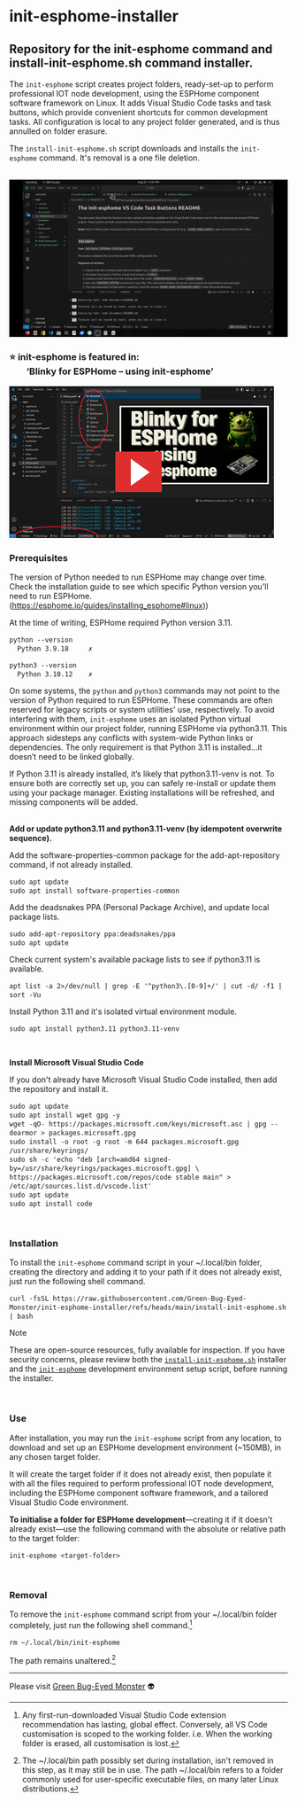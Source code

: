 # init-esphome-installer
## Repository for the init-esphome command and install-init-esphome.sh command installer.

The `init-esphome` script creates project folders, ready-set-up to perform professional IOT node development, using the ESPHome component software framework on Linux. It adds Visual Studio Code tasks and task buttons, which provide convenient shortcuts for common development tasks. 
All configuration is local to any project folder generated, and is thus annulled on folder erasure.

The `install-init-esphome.sh` script downloads and installs the `init-esphome` command. It's removal is a one file deletion.
<br>
<br>

![Button demo loop.](/images/button-demo-loop.gif)
<br>

### ⭐ init-esphome is featured in:<br>&nbsp;&nbsp;&nbsp;&nbsp;&nbsp;&nbsp;&nbsp;&nbsp;‘Blinky for ESPHome – using init-esphome’

[![Watch the video](https://github.com/Green-Bug-Eyed-Monster/init-esphome-installer/blob/main/images/title-page-small.png)](https://www.youtube.com/watch?v=Cfvlnf9PLuQ)
<br>

### Prerequisites
The version of Python needed to run ESPHome may change over time. Check the installation guide to see which specific Python version you'll need to run ESPHome. 
([https://esphome.io/guides/installing_esphome#linux)](https://esphome.io/guides/installing_esphome#linux)) 

At the time of writing, ESPHome required Python version 3.11.
```
python --version
  Python 3.9.18     ✗ 
```
```
python3 --version
  Python 3.10.12    ✗ 
```
On some systems, the `python` and `python3` commands may not point to the version of Python required to run ESPHome. These commands are often reserved for legacy scripts or system utilities' use, respectively. To avoid interfering with them, `init-esphome` uses an isolated Python virtual environment within our project folder, running ESPHome via python3.11. This approach sidesteps any conflicts with system-wide Python links or dependencies. The only requirement is that Python 3.11 is installed...it doesn’t need to be linked globally.

If Python 3.11 is already installed, it’s likely that python3.11-venv is not. To ensure both are correctly set up, you can safely re-install or update them using your package manager. Existing installations will be refreshed, and missing components will be added.
<br>
<br>

**Add or update python3.11 and python3.11-venv (by idempotent overwrite sequence).**

Add the software-properties-common package for the add-apt-repository command,
if not already installed.
```
sudo apt update
sudo apt install software-properties-common
```
Add the deadsnakes PPA (Personal Package Archive), and update local package lists.
```
sudo add-apt-repository ppa:deadsnakes/ppa
sudo apt update
```
Check current system's available package lists to see if python3.11 is available.
```
apt list -a 2>/dev/null | grep -E '^python3\.[0-9]+/' | cut -d/ -f1 | sort -Vu
```
Install Python 3.11 and it's isolated virtual environment module.
```
sudo apt install python3.11 python3.11-venv
```



<br>

**Install Microsoft Visual Studio Code**

If you don't already have Microsoft Visual Studio Code installed, then add the repository and install it.
```
sudo apt update
sudo apt install wget gpg -y
wget -qO- https://packages.microsoft.com/keys/microsoft.asc | gpg --dearmor > packages.microsoft.gpg
sudo install -o root -g root -m 644 packages.microsoft.gpg /usr/share/keyrings/
sudo sh -c 'echo "deb [arch=amd64 signed-by=/usr/share/keyrings/packages.microsoft.gpg] \
https://packages.microsoft.com/repos/code stable main" > /etc/apt/sources.list.d/vscode.list'
sudo apt update
sudo apt install code
```
<br>

### Installation

To install the `init-esphome` command script in your ~/.local/bin folder, creating the directory and adding it to your path if it does not already exist, just run the following shell command.
```
curl -fsSL https://raw.githubusercontent.com/Green-Bug-Eyed-Monster/init-esphome-installer/refs/heads/main/install-init-esphome.sh | bash
```
> [!NOTE]
> These are open-source resources, fully available for inspection.
> If you have security concerns, please review both the [`install-init-esphome.sh`](./install-init-esphome.sh) installer and the [`init-esphome`](./init-esphome) development environment setup script, before running the installer.
<br>

### Use
After installation, you may run the `init-esphome` script from any location, to download and set up an ESPHome development environment (~150MB), in any chosen target folder. 

It will create the target folder if it does not already exist, then populate it with all the files required to perform professional IOT node development, including the ESPHome component software framework, and a tailored Visual Studio Code environment. 

**To initialise a folder for ESPHome development**—creating it if it doesn't already exist—use the following command with the absolute or relative path to the target folder:
```
init-esphome <target-folder>
```
<br>

### Removal
To remove the `init-esphome` command script from your ~/.local/bin folder completely, just run the following shell command.[^1]
```
rm ~/.local/bin/init-esphome
```
The path remains unaltered.[^2]
<br>

---

Please visit [Green Bug-Eyed Monster](https://green.bug-eyed.monster/) 👽

[^1]: Any first-run-downloaded Visual Studio Code extension recommendation has lasting, global effect. Conversely, all VS Code customisation is scoped to the working folder. i.e. When the working folder is erased, all customisation is lost.
[^2]: The ~/.local/bin path possibly set during installation, isn't removed in this step, as it may still be in use. The path ~/.local/bin refers to a folder commonly used for user-specific executable files, on many later Linux distributions.


